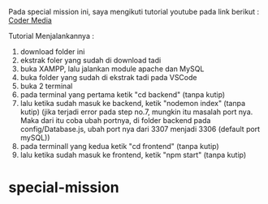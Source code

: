 Pada special mission ini, saya mengikuti tutorial youtube pada link berikut :
[Coder Media](https://www.youtube.com/watch?v=es9_6RFR7wk&t=2305s)

Tutorial Menjalankannya : 
1. download folder ini
2. ekstrak foler yang sudah di download tadi
3. buka XAMPP, lalu jalankan module apache dan MySQL
4. buka folder yang sudah di ekstrak tadi pada VSCode
5. buka 2 terminal 
6. pada terminal yang pertama ketik "cd backend" (tanpa kutip)
7. lalu ketika sudah masuk ke backend, ketik "nodemon index" (tanpa kutip)
(jika terjadi error pada step no.7, mungkin itu masalah port nya. 
Maka dari itu coba ubah portnya, di folder backend pada config/Database.js, 
ubah port nya dari 3307 menjadi 3306 (default port mySQL))
8. pada terminall yang kedua ketik "cd frontend" (tanpa kutip)
9. lalu ketika sudah masuk ke frontend, ketik "npm start" (tanpa kutip)

# special-mission
